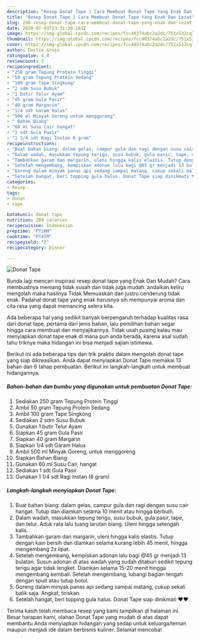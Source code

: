 ```yaml
---
description: "Resep Donat Tape | Cara Membuat Donat Tape Yang Enak Dan Lezat"
title: "Resep Donat Tape | Cara Membuat Donat Tape Yang Enak Dan Lezat"
slug: 290-resep-donat-tape-cara-membuat-donat-tape-yang-enak-dan-lezat
date: 2020-07-03T23:31:30.161Z
image: https://img-global.cpcdn.com/recipes/fcc40374abc2a2dc/751x532cq70/donat-tape-foto-resep-utama.jpg
thumbnail: https://img-global.cpcdn.com/recipes/fcc40374abc2a2dc/751x532cq70/donat-tape-foto-resep-utama.jpg
cover: https://img-global.cpcdn.com/recipes/fcc40374abc2a2dc/751x532cq70/donat-tape-foto-resep-utama.jpg
author: Emilie Gross
ratingvalue: 4.8
reviewcount: 3
recipeingredient:
- "250 gram Tepung Protein Tinggi"
- "50 gram Tepung Protein Sedang"
- "100 gram Tape Singkong"
- "2 sdm Susu Bubuk"
- "1 butir Telur Ayam"
- "45 gram Gula Pasir"
- "40 gram Margarin"
- "1/4 sdt Garam Halus"
- "500 ml Minyak Goreng untuk menggoreng"
- " Bahan Biang"
- "60 ml Susu Cair hangat"
- "1 sdt Gula Pasir"
- "1 1/4 sdt Ragi Instan 6 gram"
recipeinstructions:
- "Buat bahan biang: dalam gelas, campur gula dan ragi dengan susu cair hangat. Tutup dan diamkan selama 10 menit atau hingga berbuih."
- "Dalam wadah, masukkan tepung terigu, susu bubuk, gula pasir, tape, dan telur. Aduk rata lalu tuang larutan biang. Uleni hingga setengah kalis."
- "Tambahkan garam dan margarin, uleni hingga kalis elastis. Tutup dengan kain bersih dan diamkan selama kurang lebih 45 menit, hingga mengembang 2x lipat."
- "Setelah mengembang, kempiskan adonan lalu bagi @45 gr menjadi 13 bulatan. Susun adonan di atas wadah yang sudah ditaburi sedikit tepung terigu agar tidak lengket. Diamkan selama 15-20 menit hingga mengembang kembali. Setelah mengembang, lubangi bagian tengah dengan spuit atau tutup botol."
- "Goreng dalam minyak panas api sedang sampai matang, cukup sekali balik saja. Angkat, tiriskan."
- "Setelah hangat, beri topping gula halus. Donat Tape siap dinikmati ♥️♥️."
categories:
- Resep
tags:
- donat
- tape

katakunci: donat tape 
nutrition: 289 calories
recipecuisine: Indonesian
preptime: "PT10M"
cooktime: "PT47M"
recipeyield: "2"
recipecategory: Dinner

---
```



![Donat Tape](https://img-global.cpcdn.com/recipes/fcc40374abc2a2dc/751x532cq70/donat-tape-foto-resep-utama.jpg)

Bunda lagi mencari inspirasi resep donat tape yang Enak Dan Mudah? Cara membuatnya memang tidak susah dan tidak juga mudah. andaikan keliru mengolah maka hasilnya Tidak Memuaskan dan justru cenderung tidak enak. Padahal donat tape yang enak harusnya sih mempunyai aroma dan cita rasa yang dapat memancing selera kita.



Ada beberapa hal yang sedikit banyak berpengaruh terhadap kualitas rasa dari donat tape, pertama dari jenis bahan, lalu pemilihan bahan segar hingga cara membuat dan menyajikannya. Tidak usah pusing kalau mau menyiapkan donat tape enak di mana pun anda berada, karena asal sudah tahu triknya maka hidangan ini bisa menjadi sajian istimewa.


Berikut ini ada beberapa tips dan trik praktis dalam mengolah donat tape yang siap dikreasikan. Anda dapat menyiapkan Donat Tape memakai 13 bahan dan 6 tahap pembuatan. Berikut ini langkah-langkah untuk membuat hidangannya.

<!--inarticleads1-->

##### Bahan-bahan dan bumbu yang digunakan untuk pembuatan Donat Tape:

1. Sediakan 250 gram Tepung Protein Tinggi
1. Ambil 50 gram Tepung Protein Sedang
1. Ambil 100 gram Tape Singkong
1. Sediakan 2 sdm Susu Bubuk
1. Gunakan 1 butir Telur Ayam
1. Siapkan 45 gram Gula Pasir
1. Siapkan 40 gram Margarin
1. Siapkan 1/4 sdt Garam Halus
1. Ambil 500 ml Minyak Goreng, untuk menggoreng
1. Siapkan  Bahan Biang:
1. Gunakan 60 ml Susu Cair, hangat
1. Sediakan 1 sdt Gula Pasir
1. Gunakan 1 1/4 sdt Ragi Instan (6 gram)




<!--inarticleads2-->

##### Langkah-langkah menyiapkan Donat Tape:

1. Buat bahan biang: dalam gelas, campur gula dan ragi dengan susu cair hangat. Tutup dan diamkan selama 10 menit atau hingga berbuih.
1. Dalam wadah, masukkan tepung terigu, susu bubuk, gula pasir, tape, dan telur. Aduk rata lalu tuang larutan biang. Uleni hingga setengah kalis.
1. Tambahkan garam dan margarin, uleni hingga kalis elastis. Tutup dengan kain bersih dan diamkan selama kurang lebih 45 menit, hingga mengembang 2x lipat.
1. Setelah mengembang, kempiskan adonan lalu bagi @45 gr menjadi 13 bulatan. Susun adonan di atas wadah yang sudah ditaburi sedikit tepung terigu agar tidak lengket. Diamkan selama 15-20 menit hingga mengembang kembali. Setelah mengembang, lubangi bagian tengah dengan spuit atau tutup botol.
1. Goreng dalam minyak panas api sedang sampai matang, cukup sekali balik saja. Angkat, tiriskan.
1. Setelah hangat, beri topping gula halus. Donat Tape siap dinikmati ♥️♥️.




Terima kasih telah membaca resep yang kami tampilkan di halaman ini. Besar harapan kami, olahan Donat Tape yang mudah di atas dapat membantu Anda menyiapkan hidangan yang sedap untuk keluarga/teman maupun menjadi ide dalam berbisnis kuliner. Selamat mencoba!
